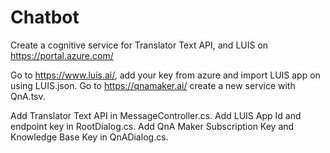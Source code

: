 # Chatbot

Create a cognitive service for Translator Text API, and LUIS on https://portal.azure.com/

Go to https://www.luis.ai/, add your key from azure and import LUIS app on using LUIS.json.
Go to https://qnamaker.ai/ create a new service with QnA.tsv.


Add Translator Text API in MessageController.cs.
Add LUIS App Id and endpoint key in RootDialog.cs.
Add QnA Maker Subscription Key and Knowledge Base Key in QnADialog.cs.
